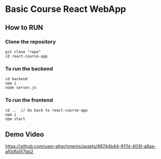 # Basic Course React WebApp

## How to RUN
### Clone the repository
```
git clone "repo"
cd react-course-app
```
### To run the backend
```
cd backend 
npm i
node server.js
```

### To run the frontend
```
cd ..  // Go back to react-course-app
npm i
npm start
```

## Demo Video

https://github.com/user-attachments/assets/88744b44-917d-403f-a8aa-af0dfa5f7bb2

